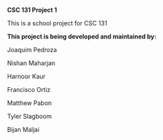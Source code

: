 **CSC 131 Project 1**

This is a school project for CSC 131

**This project is being developed and maintained by:**

Joaquim Pedroza

Nishan Maharjan

Harnoor Kaur

Francisco Ortiz

Matthew Pabon

Tyler Slagboom

Bijan Maljai